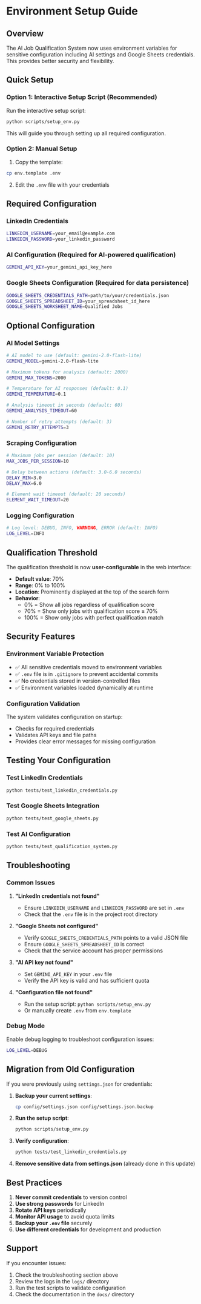 # Environment Setup Guide

## Overview

The AI Job Qualification System now uses environment variables for sensitive configuration including AI settings and Google Sheets credentials. This provides better security and flexibility.

## Quick Setup

### Option 1: Interactive Setup Script (Recommended)

Run the interactive setup script:

```bash
python scripts/setup_env.py
```

This will guide you through setting up all required configuration.

### Option 2: Manual Setup

1. Copy the template:
```bash
cp env.template .env
```

2. Edit the `.env` file with your credentials

## Required Configuration

### LinkedIn Credentials
```bash
LINKEDIN_USERNAME=your_email@example.com
LINKEDIN_PASSWORD=your_linkedin_password
```

### AI Configuration (Required for AI-powered qualification)
```bash
GEMINI_API_KEY=your_gemini_api_key_here
```

### Google Sheets Configuration (Required for data persistence)
```bash
GOOGLE_SHEETS_CREDENTIALS_PATH=path/to/your/credentials.json
GOOGLE_SHEETS_SPREADSHEET_ID=your_spreadsheet_id_here
GOOGLE_SHEETS_WORKSHEET_NAME=Qualified Jobs
```

## Optional Configuration

### AI Model Settings
```bash
# AI model to use (default: gemini-2.0-flash-lite)
GEMINI_MODEL=gemini-2.0-flash-lite

# Maximum tokens for analysis (default: 2000)
GEMINI_MAX_TOKENS=2000

# Temperature for AI responses (default: 0.1)
GEMINI_TEMPERATURE=0.1

# Analysis timeout in seconds (default: 60)
GEMINI_ANALYSIS_TIMEOUT=60

# Number of retry attempts (default: 3)
GEMINI_RETRY_ATTEMPTS=3
```

### Scraping Configuration
```bash
# Maximum jobs per session (default: 10)
MAX_JOBS_PER_SESSION=10

# Delay between actions (default: 3.0-6.0 seconds)
DELAY_MIN=3.0
DELAY_MAX=6.0

# Element wait timeout (default: 20 seconds)
ELEMENT_WAIT_TIMEOUT=20
```

### Logging Configuration
```bash
# Log level: DEBUG, INFO, WARNING, ERROR (default: INFO)
LOG_LEVEL=INFO
```

## Qualification Threshold

The qualification threshold is now **user-configurable** in the web interface:

- **Default value**: 70%
- **Range**: 0% to 100%
- **Location**: Prominently displayed at the top of the search form
- **Behavior**: 
  - 0% = Show all jobs regardless of qualification score
  - 70% = Show only jobs with qualification score ≥ 70%
  - 100% = Show only jobs with perfect qualification match

## Security Features

### Environment Variable Protection
- ✅ All sensitive credentials moved to environment variables
- ✅ `.env` file is in `.gitignore` to prevent accidental commits
- ✅ No credentials stored in version-controlled files
- ✅ Environment variables loaded dynamically at runtime

### Configuration Validation
The system validates configuration on startup:
- Checks for required credentials
- Validates API keys and file paths
- Provides clear error messages for missing configuration

## Testing Your Configuration

### Test LinkedIn Credentials
```bash
python tests/test_linkedin_credentials.py
```

### Test Google Sheets Integration
```bash
python tests/test_google_sheets.py
```

### Test AI Configuration
```bash
python tests/test_qualification_system.py
```

## Troubleshooting

### Common Issues

1. **"LinkedIn credentials not found"**
   - Ensure `LINKEDIN_USERNAME` and `LINKEDIN_PASSWORD` are set in `.env`
   - Check that the `.env` file is in the project root directory

2. **"Google Sheets not configured"**
   - Verify `GOOGLE_SHEETS_CREDENTIALS_PATH` points to a valid JSON file
   - Ensure `GOOGLE_SHEETS_SPREADSHEET_ID` is correct
   - Check that the service account has proper permissions

3. **"AI API key not found"**
   - Set `GEMINI_API_KEY` in your `.env` file
   - Verify the API key is valid and has sufficient quota

4. **"Configuration file not found"**
   - Run the setup script: `python scripts/setup_env.py`
   - Or manually create `.env` from `env.template`

### Debug Mode

Enable debug logging to troubleshoot configuration issues:

```bash
LOG_LEVEL=DEBUG
```

## Migration from Old Configuration

If you were previously using `settings.json` for credentials:

1. **Backup your current settings**:
   ```bash
   cp config/settings.json config/settings.json.backup
   ```

2. **Run the setup script**:
   ```bash
   python scripts/setup_env.py
   ```

3. **Verify configuration**:
   ```bash
   python tests/test_linkedin_credentials.py
   ```

4. **Remove sensitive data from settings.json** (already done in this update)

## Best Practices

1. **Never commit credentials** to version control
2. **Use strong passwords** for LinkedIn
3. **Rotate API keys** periodically
4. **Monitor API usage** to avoid quota limits
5. **Backup your `.env` file** securely
6. **Use different credentials** for development and production

## Support

If you encounter issues:

1. Check the troubleshooting section above
2. Review the logs in the `logs/` directory
3. Run the test scripts to validate configuration
4. Check the documentation in the `docs/` directory 